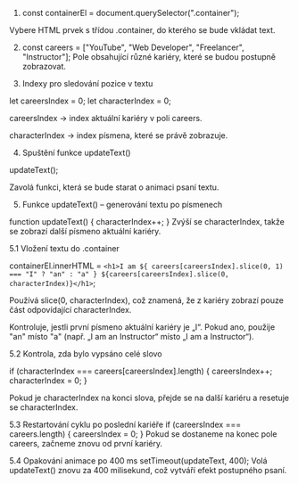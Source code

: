 1.  const containerEl = document.querySelector(".container");

Vybere HTML prvek s třídou .container, do kterého se bude vkládat text.

2. const careers = ["YouTube", "Web Developer", "Freelancer", "Instructor"];
   Pole obsahující různé kariéry, které se budou postupně zobrazovat.

3. Indexy pro sledování pozice v textu

let careersIndex = 0;
let characterIndex = 0;

careersIndex → index aktuální kariéry v poli careers.

characterIndex → index písmena, které se právě zobrazuje.

4. Spuštění funkce updateText()

updateText();

Zavolá funkci, která se bude starat o animaci psaní textu.

5. Funkce updateText() – generování textu po písmenech

function updateText() {
characterIndex++;
}
Zvýší se characterIndex, takže se zobrazí další písmeno aktuální kariéry.

5.1 Vložení textu do .container

containerEl.innerHTML = `<h1>I am ${
    careers[careersIndex].slice(0, 1) === "I" ? "an" : "a"
  } ${careers[careersIndex].slice(0, characterIndex)}</h1>`;

Používá slice(0, characterIndex), což znamená, že z kariéry zobrazí pouze část odpovídající characterIndex.

Kontroluje, jestli první písmeno aktuální kariéry je „I“. Pokud ano, použije "an" místo "a" (např. „I am an Instructor“ místo „I am a Instructor“).

5.2 Kontrola, zda bylo vypsáno celé slovo

if (characterIndex === careers[careersIndex].length) {
careersIndex++;
characterIndex = 0;
}

Pokud je characterIndex na konci slova, přejde se na další kariéru a resetuje se characterIndex.

5.3 Restartování cyklu po poslední kariéře
if (careersIndex === careers.length) {
careersIndex = 0;
}
Pokud se dostaneme na konec pole careers, začneme znovu od první kariéry.

5.4 Opakování animace po 400 ms
setTimeout(updateText, 400);
Volá updateText() znovu za 400 milisekund, což vytváří efekt postupného psaní.
